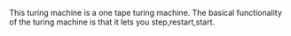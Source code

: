 This turing machine is a one tape turing machine. The basical functionality of the turing machine is that it lets you step,restart,start. 
